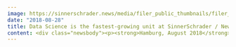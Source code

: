 ```yaml
---
image: https://sinnerschrader.news/media/filer_public_thumbnails/filer_public/00/fc/00fca539-0cdc-46b8-b35a-a74a02258c37/700px_ramon_wartala.png__480x288_q85_crop_subsampling-2_upscale.png
date: "2018-08-28"
title: Data Science is the fastest-growing unit at SinnerSchrader / New hire Ramon Wartala takes over management
content: <div class="newsbody"><p><strong>Hamburg, August 2018</strong> – Ramon Wartala (46) is taking over the management of Data Science Practice within the fast-growing Data unit at SinnerSchrader. As Director of Data Science, the native of Hamburg develops customized solutions in the field of artificial intelligence and machine learning in order, via the smart use of data, to give SinnerSchrader’s customers a crucial advantage over the international competition in terms of information and knowledge.</p><p>Having studied computer science, Ramon Wartala has been working successfully in database marketing, IT solutions and software engineering for over 18 years. As Senior Big Data Architect at one of Germany’s largest e-commerce providers, he was responsible for setting up the company-wide data lake. His career has already taken him to international consumer goods and media companies. He is also an author, having written a reference work titled Praxiseinstieg Deep Learning, the first book on the subject in German.</p><p>Digital data is a transformation driver of user experience and business models. Innovative data-based consulting on digital product development, audience development and advanced analytics is now a core competence with a lasting effect on success in all customer projects at SinnerSchrader. The team, which is led jointly by Dr Axel Averdung (Managing Director of Strategy &amp; Data) and Dr Martin Holtschneider (Head of Analytics and Data Science), is the fastest-growing unit at SinnerSchrader.</p><p>Ramon Wartala on his new role&#58;<br/>“In the future, artificial intelligence topics will be a major factor of diversification for our customers. I will focus my work on creating a workbench for data science products, with which all kinds of customer solutions for machine learning and AI can be realized in an efficient and scalable manner.”</p><p>Dr Martin Holtschneider on Wartala joining the Data team&#58;<br/>“As part of the digital transformation, companies will gather and refine relevant data in order to build digital services on that basis. For this purpose, we must think and develop end-to-end, i.e. from marketing and data engineering to IT integration. Ramon Wartala has wide-ranging expertise that makes him an ideal addition to the innovative teams at SinnerSchrader.”</p><p><a class="news-backlink" href="/en/"><svg class="svg-ico svg-ico--arrow-left"><use xlink&#58;href="#arrow-down"></use></svg>Back to the overview</a></p></div>
---
```

